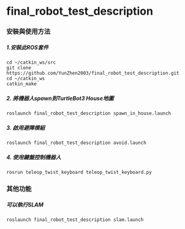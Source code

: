 # final_robot_test_description

### 安裝與使用方法
##### 1.安裝此ROS套件
```
cd ~/catkin_ws/src
git clone https://github.com/YunZhen2003/final_robot_test_description.git
cd ~/catkin_ws
catkin_make
```

##### 2. 將機器人spawn到TurtleBot3 House地圖
```
roslaunch final_robot_test_description spawn_in_house.launch
```

##### 3. 啟用避障模組
```
roslaunch final_robot_test_description avoid.launch
```

##### 4. 使用鍵盤控制機器人
```
rosrun teleop_twist_keyboard teleop_twist_keyboard.py
```

### 其他功能
##### 可以執行SLAM
```
roslaunch final_robot_test_description slam.launch
```
